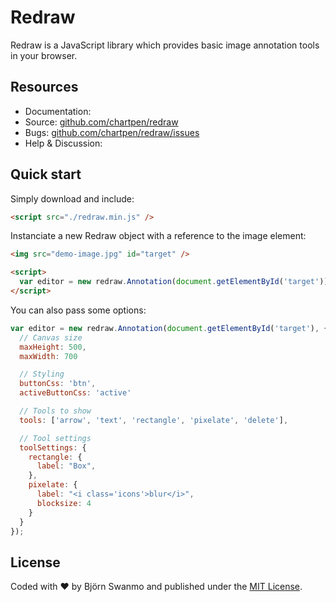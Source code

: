# Redraw
Redraw is a JavaScript library which provides basic image annotation tools in your browser.

## Resources

- Documentation: 
- Source: [github.com/chartpen/redraw](https://github.com/chartpen/redraw)
- Bugs: [github.com/chartpen/redraw/issues](https://github.com/chartpen/redraw/issues)
- Help & Discussion: 

## Quick start

Simply download and include:

```html
<script src="./redraw.min.js" />
```

Instanciate a new Redraw object with a reference to the image element:

```html
<img src="demo-image.jpg" id="target" />

<script>
  var editor = new redraw.Annotation(document.getElementById('target'));
</script>
```

You can also pass some options:

```javascript
var editor = new redraw.Annotation(document.getElementById('target'), {
  // Canvas size
  maxHeight: 500,
  maxWidth: 700

  // Styling
  buttonCss: 'btn',
  activeButtonCss: 'active'

  // Tools to show
  tools: ['arrow', 'text', 'rectangle', 'pixelate', 'delete'],

  // Tool settings
  toolSettings: {
    rectangle: {
      label: "Box",
    },
    pixelate: {
      label: "<i class='icons'>blur</i>",
      blocksize: 4
    }
  }
});
```
## License

Coded with :heart: by Björn Swanmo and published under the [MIT License](http://opensource.org/licenses/MIT).